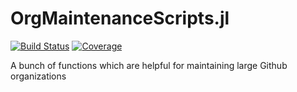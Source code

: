 # OrgMaintenanceScripts.jl

[![Build Status](https://github.com/SciML/OrgMaintenanceScripts.jl/actions/workflows/CI.yml/badge.svg?branch=main)](https://github.com/SciML/OrgMaintenanceScripts.jl/actions/workflows/CI.yml?query=branch%3Amain)
[![Coverage](https://codecov.io/gh/SciML/OrgMaintenanceScripts.jl/branch/main/graph/badge.svg)](https://codecov.io/gh/SciML/OrgMaintenanceScripts.jl)

A bunch of functions which are helpful for maintaining large Github organizations